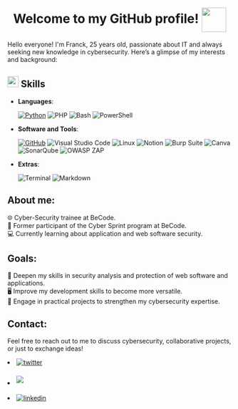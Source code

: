 <h1 align="center">
  <b>Welcome to my GitHub profile!</b>
  <img src="https://cdn3.emoji.gg/emojis/5541-running-pikachu.gif" width="55" style="vertical-align: middle;">
</h1>

Hello everyone! I'm Franck, 25 years old, passionate about IT and always seeking new knowledge in cybersecurity. Here’s a glimpse of my interests and background:

<h2><img src="https://media2.giphy.com/media/QssGEmpkyEOhBCb7e1/giphy.gif?cid=ecf05e47a0n3gi1bfqntqmob8g9aid1oyj2wr3ds3mg700bl&rid=giphy.gif" width="25"> <b>Skills</b></h2>

<p align="center">

- **Languages**:
    
    [![Python](https://img.shields.io/badge/Python%20-%23264E99.svg?style=for-the-badge&logo=python&logoColor=%23FFDB58)](https://www.python.org/)
    ![PHP](https://img.shields.io/badge/PHP-777BB4?style=for-the-badge&logo=php&logoColor=white)
    ![Bash](https://img.shields.io/badge/Bash-4EAA25?style=for-the-badge&logo=gnu-bash&logoColor=white)
    ![PowerShell](https://img.shields.io/badge/PowerShell-5391FE?style=for-the-badge&logo=powershell&logoColor=white)

- **Software and Tools**:

    [![GitHub](https://img.shields.io/badge/github-%23FFA07A.svg?style=for-the-badge&logo=github&logoColor=white)](https://github.com/)
    ![Visual Studio Code](https://img.shields.io/badge/Visual%20Studio%20Code-0078d7.svg?style=for-the-badge&logo=visual-studio-code&logoColor=white)
    ![Linux](https://img.shields.io/badge/Linux-FCC624?style=for-the-badge&logo=linux&logoColor=black) 
    ![Notion](https://img.shields.io/badge/Notion-%23000000.svg?style=for-the-badge&logo=notion&logoColor=white)
    ![Burp Suite](https://img.shields.io/badge/Burp%20Suite-FF6800?style=for-the-badge&logo=burp-suite&logoColor=white)
    ![Canva](https://img.shields.io/badge/Canva-%2300C4CC.svg?style=for-the-badge&logo=canva&logoColor=white)
    ![SonarQube](https://img.shields.io/badge/SonarQube-4E9BCD?style=for-the-badge&logo=sonarqube&logoColor=white)
    ![OWASP ZAP](https://img.shields.io/badge/OWASP%20ZAP-040404?style=for-the-badge&logo=owasp&logoColor=white)

- **Extras**:

    ![Terminal](https://img.shields.io/badge/Terminal-%237E82FF?style=for-the-badge&logo=gnu-bash&logoColor=white)
    ![Markdown](https://img.shields.io/badge/markdown-%23000000.svg?style=for-the-badge&logo=markdown&logoColor=white)

## About me:

🌐 Cyber-Security trainee at BeCode.  
💼 Former participant of the Cyber Sprint program at BeCode.  
💻 Currently learning about application and web software security.

## Goals:

🔐 Deepen my skills in security analysis and protection of web software and applications.  
🖥️ Improve my development skills to become more versatile.  
🎯 Engage in practical projects to strengthen my cybersecurity expertise.

## **Contact:**

Feel free to reach out to me to discuss cybersecurity, collaborative projects, or just to exchange ideas!

<li>
<a href="https://twitter.com/TatakiPesto" target="_blank">
<img src="https://img.shields.io/badge/twitter:  TatakiPesto-%2300acee.svg?color=1DA1F2&style=for-the-badge&logo=twitter&logoColor=white" alt=twitter style="margin-bottom: 5px;"/>
</a>
</li>

<br>

<li>
  <a href="mailto:franck.zeghers@proton.me" target="_blank">
    <img src="https://img.shields.io/badge/protonmail:franck.zeghers-%23A259FF.svg?style=for-the-badge&logo=protonmail&logoColor=white" t=mail style="margin-bottom: 5px;" />
  </a>
</li>

<br>

<li>
  <a href="https://www.linkedin.com/in/franck-zeghers/" target="_blank">
    <img src="https://img.shields.io/badge/linkedin:  Franck Zeghers-%2300acee.svg?color=405DE6&style=for-the-badge&logo=linkedin&logoColor=white" alt="linkedin" style="margin-bottom: 5px;" />
  </a>
</li>
